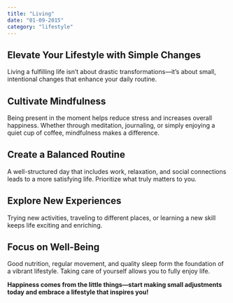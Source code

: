 ```yaml
---
title: "Living"
date: "01-09-2015"
category: "lifestyle"
---
```


## Elevate Your Lifestyle with Simple Changes

Living a fulfilling life isn’t about drastic transformations—it’s about small, intentional changes that enhance your daily routine.

## Cultivate Mindfulness

Being present in the moment helps reduce stress and increases overall happiness. Whether through meditation, journaling, or simply enjoying a quiet cup of coffee, mindfulness makes a difference.

## Create a Balanced Routine

A well-structured day that includes work, relaxation, and social connections leads to a more satisfying life. Prioritize what truly matters to you.

## Explore New Experiences

Trying new activities, traveling to different places, or learning a new skill keeps life exciting and enriching.

## Focus on Well-Being

Good nutrition, regular movement, and quality sleep form the foundation of a vibrant lifestyle. Taking care of yourself allows you to fully enjoy life.

**Happiness comes from the little things—start making small adjustments today and embrace a lifestyle that inspires you!**
